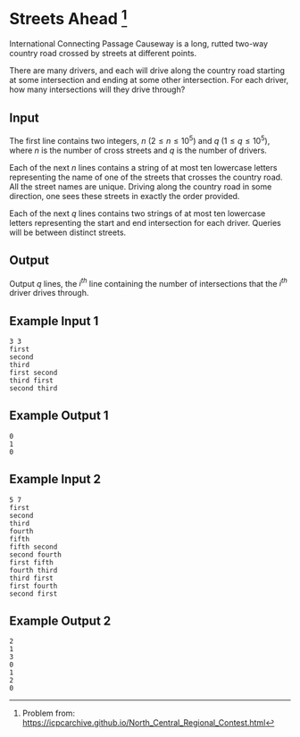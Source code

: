 # Streets Ahead [^streets-ahead]

International Connecting Passage Causeway is a long, rutted two-way country road crossed by streets at different points.

There are many drivers, and each will drive along the country road starting at some intersection and ending at some other intersection. 
For each driver, how many intersections will they drive through?

## Input

The first line contains two integers, $n$ $(2 ≤ n ≤ 10^5)$ and $q$ $(1 ≤ q ≤ 10^5)$, 
where $n$ is the number of cross streets and $q$ is the number of drivers. 

Each of the next $n$ lines contains a string of at most ten lowercase letters 
representing the name of one of the streets that crosses the country road. All the street names are unique. 
Driving along the country road in some direction, one sees these streets in exactly the order provided. 

Each of the next $q$ lines contains two strings of at most ten lowercase letters representing the start
and end intersection for each driver. Queries will be between distinct streets.

## Output

Output $q$ lines, the $i^{th}$ line containing the number of intersections that the $i^{th}$ driver drives through.

## Example Input 1

    3 3
    first
    second
    third
    first second
    third first
    second third

## Example Output 1

    0
    1
    0
    
## Example Input 2

    5 7
    first
    second
    third
    fourth
    fifth
    fifth second
    second fourth
    first fifth
    fourth third
    third first
    first fourth
    second first

## Example Output 2

    2
    1
    3
    0
    1
    2
    0
    
[^streets-ahead]: Problem from:
    https://icpcarchive.github.io/North_Central_Regional_Contest.html

